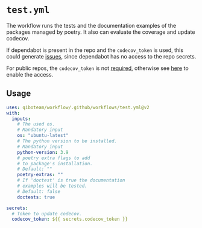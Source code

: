 # `test.yml`

The workflow runs the tests and the documentation examples of the packages managed by poetry.
It also can evaluate the coverage and update codecov.

If dependabot is present in the repo and the `codecov_token` is used, this could generate [issues](https://github.com/qiboteam/qibocal/pull/238), since dependabot has no access to the repo secrets.

For public repos, the `codecov_token` is not [required](https://docs.codecov.com/docs/frequently-asked-questions/#where-is-the-repository-upload-token-found), otherwise see [here](https://docs.github.com/en/code-security/dependabot/working-with-dependabot/configuring-access-to-private-registries-for-dependabot) to enable the access.

## Usage

```yaml
uses: qiboteam/workflow/.github/workflows/test.yml@v2
with:
  inputs:
    # The used os.
    # Mandatory input
    os: "ubuntu-latest"
    # The python version to be installed.
    # Mandatory input
    python-version: 3.9
    # poetry extra flags to add
    # to package's installation.
    # Default: ""
    poetry-extras: ""
    # If 'doctest' is true the documentation
    # examples will be tested.
    # Default: false
    doctests: true

secrets:
  # Token to update codecov.
  codecov_token: ${{ secrets.codecov_token }}
```
